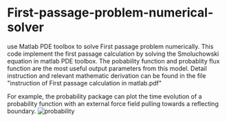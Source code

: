# First-passage-problem-numerical-solver
use Matlab PDE toolbox to solve First passage problem numerically.
This code implement the first passage calculation by solving the Smoluchowski equation in matlab PDE toolbox.
The pobability function and probablity flux function are the most useful output parameters from this model.
Detail instruction and relevant mathematic derivation can be found in the file "instruction of First passage calculation in matlab.pdf"

For example, the probability package can plot the time evolution of a probability function with an external force field pulling towards a reflecting boundary.
![probability](https://cloud.githubusercontent.com/assets/19654472/18856826/6bd14530-842c-11e6-9b11-b6c83643ece0.png)
